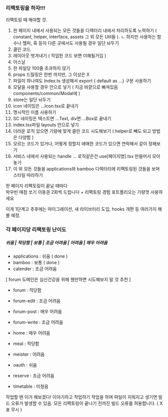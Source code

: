 ### 리팩토링을 하자!!!

리팩토링 때 해야할 것.

1. 한 페이지 내에서 사용되는 모든 것들을 디렉터리 내에서 처리하도록 노력하기 ( constant, helper, interface, assets 그 외 모든 Util들 ).
   ㄴ 하지만 사용하는 함수나 헬퍼, 훅 등이 다른 곳에서도 사용될 경우 일단 놔두기
2. 클린 코드
3. 레이아웃 벗겨내기 ( 작업한 코드 보면 이해될거임 )
4. 아스날
5. 한 파일당 100줄 초과하지 않기
6. props 드릴링은 한번 까지만, 그 이상은 X
7. 파일이 하나여도 Index.ts 생성해서 export { default as ...} 구문 사용하기
8. 모달을 사용할 경우 안으로 넣기 ( 지금 바깥으로 빠져있음 components/common/Modal에 )
9. store는 일단 놔두기
10. icon 네이밍은 ...Icon.tsx로 끝내기
11. 명시적인 이름 사용하기
12. SC 네이밍은 텍스트면 ...Text, div면 ...Box로 끝내기
13. index.tsx파일 layouts 안으로 넣기
14. 더러운 로직 있으면 기량에 맞게 클린 코드 시도해보기 ( helper로 빼도 되고 방법은 다양함 )
15. 모르는 코드가 있거나, 어떻게 정할지 애매한 코드가 있으면 연락해서 같이 정해보기
16. 서비스 내에서 사용되는 handle ... 로직같은건 use[페이지명].tsx 만들어서 모아놓기
17. 이 외 모든 것들을 applications와 bamboo 디렉터리에 리팩토링된 것들을 보며 스타일 따라하기

한 페이지 리팩토링이 끝날 때마다  
박우빈 매점 쏘기 이용권 2회씩 드립니다 + 리팩토링 경험 포트폴리오는 기량껏 사용하세요

이게 1단계고 추후에는 마이그레이션, 새 라이브러리 도입, hooks 개편 등 여러가지 해볼 예정.

### 각 페이지당 리팩토링 난이도

##### 쉬움 | 적당함 | 보통 | 조금 어려움 | 어려움 | 매우 어려움

- applications : 쉬움 ( done )
- bamboo : 보통 ( done )
- calender : 조금 어려움

[ forum 도메인은 심신건강을 위해 웬만하면 시도해보지 말 것 추천 ]

- forum : 적당함
- forum-edit : 조금 어려움
- forum-post : 매우 어려움
- forum-write : 조금 어려움

- home : 매우 어려움
- meal : 적당함
- meister : 어려움
- oauth : 쉬움
- reserve : 조금 어려움
- timetable : 미쳤음

작업할 땐 이거 해보겠다! 이야기하고 작업하기
작업을 하며 파일이 지워지고 생기면 빌드 오류가 발생할 수 있음.
모든 리팩토링이 끝나기 전까진 빌드 오류를 허용합니다. ( X표 무시 )

